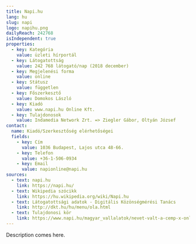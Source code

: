 ```yaml
---
title: Napi.hu
lang: hu
slug: napi
logo: napihu.png
dailyReach: 242768
isIndependent: true
properties:
  - key: Kategória
    value: üzleti hírportál
  - key: Látogatottság
    value: 242 768 látogató/nap (2018 december)
  - key: Megjelenési forma
    value: online
  - key: Státusz
    value: független
  - key: Főszerkesztő
    value: Domokos László
  - key: Kiadó
    value: www.napi.hu Online Kft.
  - key: Tulajdonosok
    value: Indamedia Network Zrt. => Ziegler Gábor, Oltyán József
contact:
  name: Kiadó/Szerkesztőség elérhetőségei
  fields:
    - key: Cím
      value: 1036 Budapest, Lajos utca 48-66.
    - key: Telefon
      value: +36-1-506-0934
    - key: Email
      value: napionline@napi.hu
sources:
  - text: napi.hu
    link: https://napi.hu/
  - text: Wikipedia szócikk
    link: https://hu.wikipedia.org/wiki/Napi.hu
  - text: Látogatottsági adatok - Digitális Közönségmérési Tanács
    link: http://dkt.hu/hu/menu/ola.html
  - text: Tulajdonosi kör
    link: https://www.napi.hu/magyar_vallalatok/nevet-valt-a-cemp-x-online-csoport.674226.html
---
```


Description comes here.